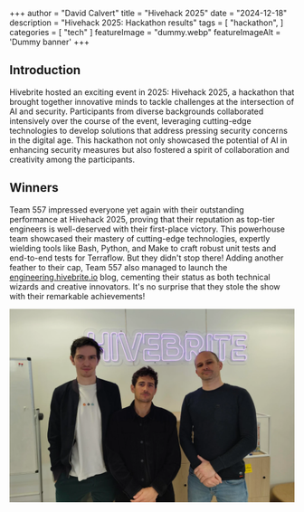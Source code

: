 +++
author = "David Calvert"
title = "Hivehack 2025"
date = "2024-12-18"
description = "Hivehack 2025: Hackathon results"
tags = [
    "hackathon",
]
categories = [
    "tech"
]
featureImage = "dummy.webp"
featureImageAlt = 'Dummy banner'
+++

## Introduction

Hivebrite hosted an exciting event in 2025: Hivehack 2025, a hackathon that brought together innovative minds to tackle challenges at the intersection of AI and security. Participants from diverse backgrounds collaborated intensively over the course of the event, leveraging cutting-edge technologies to develop solutions that address pressing security concerns in the digital age. This hackathon not only showcased the potential of AI in enhancing security measures but also fostered a spirit of collaboration and creativity among the participants.

## Winners

Team 557 impressed everyone yet again with their outstanding performance at Hivehack 2025, proving that their reputation as top-tier engineers is well-deserved with their first-place victory. This powerhouse team showcased their mastery of cutting-edge technologies, expertly wielding tools like Bash, Python, and Make to craft robust unit tests and end-to-end tests for Terraflow. But they didn't stop there! Adding another feather to their cap, Team 557 also managed to launch the [engineering.hivebrite.io](https://engineering.hivebrite.io/) blog, cementing their status as both technical wizards and creative innovators. It's no surprise that they stole the show with their remarkable achievements!

![Hivehack Winners](winners.webp)
